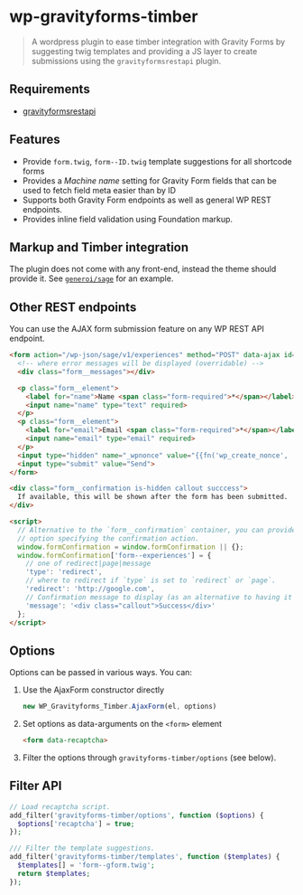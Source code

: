 # wp-gravityforms-timber

> A wordpress plugin to ease timber integration with Gravity Forms by suggesting twig templates and providing a JS layer to create submissions using the `gravityformsrestapi` plugin.

## Requirements

- [gravityformsrestapi](https://github.com/gravityforms/gravityformsrestapi)

## Features

- Provide `form.twig`, `form--ID.twig` template suggestions for all shortcode forms
- Provides a _Machine name_ setting for Gravity Form fields that can be used to fetch field meta easier than by ID
- Supports both Gravity Form endpoints as well as general WP REST endpoints.
- Provides inline field validation using Foundation markup.

## Markup and Timber integration

The plugin does not come with any front-end, instead the theme should provide it. See [`generoi/sage`](https://github.com/generoi/sage/blob/genero/resources/views/forms/form.twig) for an example.

## Other REST endpoints

You can use the AJAX form submission feature on any WP REST API endpoint.

```html
<form action="/wp-json/sage/v1/experiences" method="POST" data-ajax id="form--experiences">
  <!-- where error messages will be displayed (overridable) -->
  <div class="form__messages"></div>

  <p class="form__element">
    <label for="name">Name <span class="form-required">*</span></label>
    <input name="name" type="text" required>
  </p>
  <p class="form__element">
    <label for="email">Email <span class="form-required">*</span></label>
    <input name="email" type="email" required>
  </p>
  <input type="hidden" name="_wpnonce" value="{{fn('wp_create_nonce', 'wp_rest')}}">
  <input type="submit" value="Send">
</form>

<div class="form__confirmation is-hidden callout succcess">
  If available, this will be shown after the form has been submitted.
</div>

<script>
  // Alternative to the `form__confirmation` container, you can provide a JS
  // option specifying the confirmation action.
  window.formConfirmation = window.formConfirmation || {};
  window.formConfirmation['form--experiences'] = {
    // one of redirect|page|message
    'type': 'redirect',
    // where to redirect if `type` is set to `redirect` or `page`.
    'redirect': 'http://google.com',
    // Confirmation message to display (as an alternative to having it in the markup directly)
    'message': '<div class="callout">Success</div>'
  };
</script>
```

## Options

Options can be passed in various ways. You can:

1. Use the AjaxForm constructor directly

    ```js
    new WP_Gravityforms_Timber.AjaxForm(el, options)
    ```

2. Set options as data-arguments on the `<form>` element

    ```html
    <form data-recaptcha>
    ```

3. Filter the options through `gravityforms-timber/options` (see below).

## Filter API

```php
// Load recaptcha script.
add_filter('gravityforms-timber/options', function ($options) {
  $options['recaptcha'] = true;
});

/// Filter the template suggestions.
add_filter('gravityforms-timber/templates', function ($templates) {
  $templates[] = 'form--gform.twig';
  return $templates;
});
```
